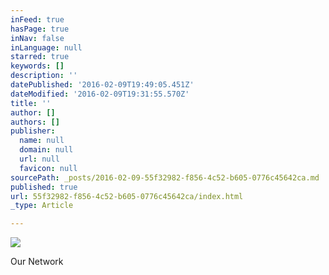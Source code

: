 ```yaml
---
inFeed: true
hasPage: true
inNav: false
inLanguage: null
starred: true
keywords: []
description: ''
datePublished: '2016-02-09T19:49:05.451Z'
dateModified: '2016-02-09T19:31:55.570Z'
title: ''
author: []
authors: []
publisher:
  name: null
  domain: null
  url: null
  favicon: null
sourcePath: _posts/2016-02-09-55f32982-f856-4c52-b605-0776c45642ca.md
published: true
url: 55f32982-f856-4c52-b605-0776c45642ca/index.html
_type: Article

---
```

![](https://the-grid-user-content.s3-us-west-2.amazonaws.com/dbd9f6bf-1aec-4def-a7f3-628dea643b34.jpg)

Our Network